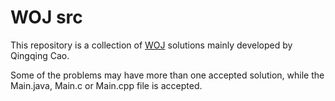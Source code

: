 WOJ src
==============
This repository is a collection of [WOJ](http://acm.whu.edu.cn/learn/) solutions mainly developed by Qingqing Cao. 

Some of the problems may have more than one accepted solution, while the Main.java, Main.c or Main.cpp file is accepted. 